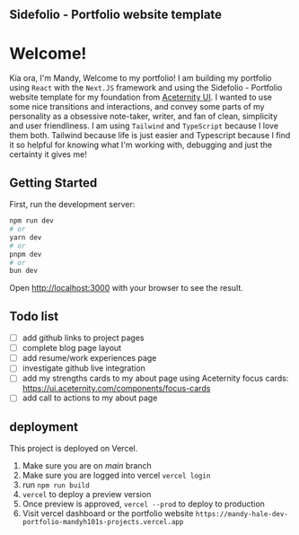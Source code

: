## Sidefolio - Portfolio website template

# Welcome!
Kia ora, I'm Mandy, Welcome to my portfolio!
I am building my portfolio using `React` with the `Next.JS` framework and using the Sidefolio - Portfolio website template for my foundation from [Aceternity UI](https://ui.aceternity.com/templtes/sidefolio). I wanted to use some nice transitions and interactions, and convey some parts of my personality as a obsessive note-taker, writer, and fan of clean, simplicity and user friendliness.  I am using `Tailwind` and `TypeScript` because I love them both. Tailwind because life is just easier and Typescript because I find it so helpful for knowing what I'm working with, debugging and just the certainty it gives me!

## Getting Started

First, run the development server:

```bash
npm run dev
# or
yarn dev
# or
pnpm dev
# or
bun dev
```

Open [http://localhost:3000](http://localhost:3000) with your browser to see the result.

## Todo list
- [ ] add github links to project pages
- [ ] complete blog page layout
- [ ] add resume/work experiences page
- [ ] investigate github live integration 
- [ ] add my strengths cards to my about page using Aceternity focus cards: https://ui.aceternity.com/components/focus-cards
- [ ] add call to actions to my about page

## deployment
This project is deployed on Vercel.
1. Make sure you are on *main* branch
2. Make sure you are logged into vercel `vercel login`
3. run `npm run build`
4. `vercel` to deploy a preview version
5. Once preview is approved, `vercel --prod` to deploy to production
5. Visit vercel dashboard or the portfolio website `https://mandy-hale-dev-portfolio-mandyh101s-projects.vercel.app`






